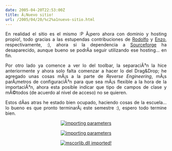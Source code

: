 ```yaml
---
date: 2005-04-20T22:53:00Z
title: Â¡Nuevo sitio!
url: /2005/04/20/%c2%a1nuevo-sitio.html
---
```


<div style="clear:both;"></div>
<p align="justify">En realidad el sitio es el mismo :P Â¡pero ahora con dominio y hosting propio!, todo gracias a las estupendas contribuciones de <a href="http://rodolfocampero.blogspot.com">Rodolfo</a> y <a href="http://www.enzolutions.com/mono/">Enzo</a>, respectivamente, :), ahora si la dependencia a <a href="http://www.sourceforge.net">Sourceforge</a> ha desaparecido, aunque bueno se podrÃ­a seguir utilizando ese hosting... en fin.</p>
<p align="justify">Por otro lado ya comence a ver lo del toolbar, la separaciÃ³n la hice anteriormente y ahora solo falta comenzar a hacer lo del Drag&Drop; he agregado unas cosas mÃ¡s a la parte de <span style="font-style:italic;">Reverse Engineering</span>, mÃ¡s parÃ¡metros de configuraciÃ³n para que sea mÃ¡s flexible a la hora de la importaciÃ³n, ahora esta posible indicar que tipo de campos de clase y mÃ©todos (de acuerdo al nivel de acceso) no se quieren.</p>
<p align="justify">Estos dÃ­as atras he estado bien ocupado, haciendo cosas de la escuela... lo bueno es que pronto terminarÃ¡ este semestre :), espero todo termine bien.</p>
<p align="center">
<a href="http://photos6.flickr.com/10208135_c1d6ef4427_o.png"><img src="http://photos6.flickr.com/10208135_c1d6ef4427_m.jpg" alt="importing parameters" title="importing parameters" border="0"/></a></p>
<p align="center">
<a href="http://photos5.flickr.com/10208134_4863a17ba2_o.png"><img src="http://photos5.flickr.com/10208134_4863a17ba2_m.jpg" alt="importing parameters" title="importing parameters" border="0"/></a></p>
<p align="center">
<a href="http://photos6.flickr.com/10208133_bac1384283_o.png"><img src="http://photos6.flickr.com/10208133_bac1384283_m.jpg" alt="mscorlib.dll imported!" title="mscorlib.dll imported!" border="0"/></a></p>
<div style="clear:both; padding-bottom: 0.25em;"></div>
